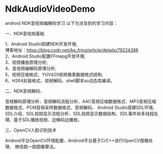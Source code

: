 # NdkAudioVideoDemo
android NDK音视频编解码学习
以下为涉及到的学习内容：

一、NDK音视频基础

1、Android Studio搭建NDK开发环境;</br>
博客地址：<https://blog.csdn.net/Ae_fring/article/details/79224388></br>
2、Android Studio配置FFmepg开发环境;</br>
3、视频播放原理分析;</br>
4、音视频编解码原理分析;</br>
5、视频压缩格式、YUV420视频像素数据格式结构;</br>
6、H264封装格式、视频解码、shell脚本so动态库编译。

二、NDK音频解码、

音频解码原理分析、音频解码流程分析、AAC音频压缩数据格式、MP3音频压缩数据格式、PCM音频采样数据格式、音频解码、
Android Studio搭建SDL环境、SDL介绍、SDL视频显示流程分析、SDL视频显示数据结构、SDL事件和多线程处理、基于SDL播放视频、边解码边播放。

三、OpenCV人脸识别技术

Android平台OpenCV环境配置、Android平台基于C/C++进行OpenCV图像处理、
微信跳一跳图像算法。
